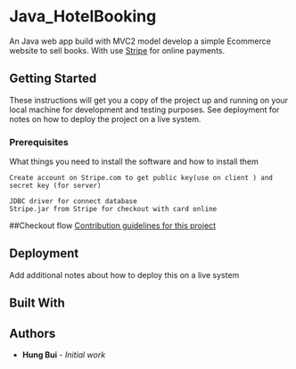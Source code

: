 # Java_HotelBooking

An Java web app build with MVC2 model develop a simple Ecommerce website to sell  books. 
With use [Stripe](https://stripe.com/) for online payments.

## Getting Started

These instructions will get you a copy of the project up and running on your local machine for development and testing purposes. See deployment for notes on how to deploy the project on a live system.

### Prerequisites

What things you need to install the software and how to install them
```
Create account on Stripe.com to get public key(use on client ) and secret key (for server)
```

```
JDBC driver for connect database
Stripe.jar from Stripe for checkout with card online
```


##Checkout flow
[Contribution guidelines for this project]()

## Deployment

Add additional notes about how to deploy this on a live system

## Built With




## Authors

* **Hung Bui** - *Initial work* 




